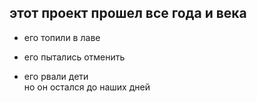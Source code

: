 ## этот проект прошел все года и века
- его топили в лаве
* его пытались отменить
+ его рвали дети    
но он остался до наших дней
